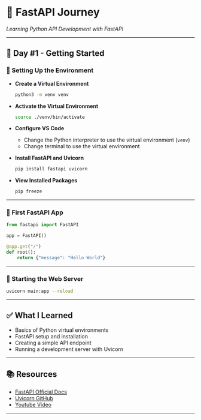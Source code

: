 # 🚀 FastAPI Journey  
*Learning Python API Development with FastAPI*

---

## 📅 Day #1 - Getting Started

### 🧰 Setting Up the Environment

- **Create a Virtual Environment**
  ```bash
  python3 -m venv venv
  ```

- **Activate the Virtual Environment**
  ```bash
  source ./venv/bin/activate
  ```

- **Configure VS Code**
  - Change the Python interpreter to use the virtual environment (`venv`)
  - Change terminal to use the virtual environment

- **Install FastAPI and Uvicorn**
  ```bash
  pip install fastapi uvicorn
  ```

- **View Installed Packages**
  ```bash
  pip freeze
  ```

---

### 📝 First FastAPI App

```python
from fastapi import FastAPI

app = FastAPI()

@app.get("/")
def root():
    return {"message": "Hello World"}
```

---

### 🚦 Starting the Web Server

```bash
uvicorn main:app --reload
```

---

## ✅ What I Learned

- Basics of Python virtual environments
- FastAPI setup and installation
- Creating a simple API endpoint
- Running a development server with Uvicorn

---

## 📚 Resources

- [FastAPI Official Docs](https://fastapi.tiangolo.com/)
- [Uvicorn GitHub](https://github.com/encode/uvicorn)
- [Youtube Video](https://youtu.be/0sOvCWFmrtA?feature=shared)

---

